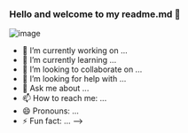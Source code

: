 ### Hello and welcome to my readme.md :punch:

![image](https://github.com/MariusHesby/mariushesby.github.io/blob/main/public/assets/images/readme-top-image.jpg)

- 🔭 I’m currently working on ...
- 🌱 I’m currently learning ...
- 👯 I’m looking to collaborate on ...
- 🤔 I’m looking for help with ...
- 💬 Ask me about ...
- 📫 How to reach me: ...
- 😄 Pronouns: ...
- ⚡ Fun fact: ...
-->
